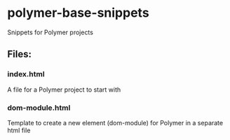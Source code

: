 # polymer-base-snippets
Snippets for Polymer projects

## Files:

### index.html
A file for a Polymer project to start with

### dom-module.html
Template to create a new element (dom-module) for Polymer in a separate html file
